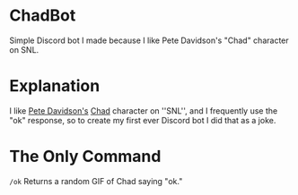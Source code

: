 # ChadBot
Simple Discord bot I made because I like Pete Davidson's "Chad" character on SNL.

# Explanation
I like [Pete Davidson's](https://en.wikipedia.org/wiki/Pete_Davidson) [Chad](https://www.youtube.com/watch?v=LuzGs8SfXBo) character on ''SNL'', and I frequently use the "ok" response, so to create my first ever Discord bot I did that as a joke.

# The Only Command
`/ok`
Returns a random GIF of Chad saying "ok."
